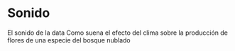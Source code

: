 # Sonido
El sonido de la data
Como suena el efecto del clima sobre la producción de flores de una especie del bosque nublado
